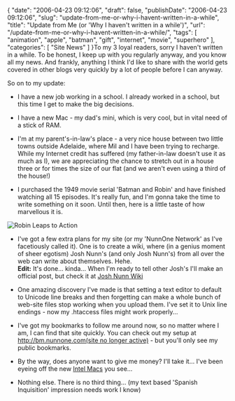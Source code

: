 {
    "date": "2006-04-23 09:12:06",
    "draft": false,
    "publishDate": "2006-04-23 09:12:06",
    "slug": "update-from-me-or-why-i-havent-written-in-a-while",
    "title": "Update from Me (or 'Why I haven't written in a while')",
    "url": "\/update-from-me-or-why-i-havent-written-in-a-while\/",
    "tags": [
        "animation",
        "apple",
        "batman",
        "gift",
        "internet",
        "movie",
        "superhero"
    ],
    "categories": [
        "Site News"
    ]
}To my 3 loyal readers, sorry I haven't written in a while. To be honest,
I keep up with you regularly anyway, and you know all my news. And
frankly, anything I think I'd like to share with the world gets covered
in other blogs very quickly by a lot of people before I can anyway.

So on to my update:

-   I have a new job working in a school. I already worked in a school,
    but this time I get to make the big decisions.

-   I have a new Mac - my dad's mini, which is very cool, but in vital
    need of a stick of RAM.

-   I'm at my parent's-in-law's place - a very nice house between two
    little towns outside Adelaide, where Mil and I have been trying
    to recharge. While my Internet credit has suffered (my father-in-law
    doesn't use it as much as I), we are appreciating the chance to
    stretch out in a house three or for times the size of our flat (and
    we aren't even using a third of the house!)

-   I purchased the 1949 movie serial 'Batman and Robin' and have
    finished watching all 15 episodes. It's really fun, and I'm gonna
    take the time to write something on it soon. Until then, here is a
    little taste of how marvellous it is.

![Robin Leaps to
Action](//turbo.geekorium.com.au/wp-content/uploads/2472274643_d7b0c3988b_o1.gif)

-   I've got a few extra plans for my site (or my 'NunnOne Network' as
    I've facetiously called it). One is to create a wiki, where (in a
    genius moment of sheer egotism) Josh Nunn's (and only Josh Nunn's)
    from all over the web can write about themselves. Hehe.\
    **Edit:** It's done... kinda... When I'm ready to tell other Josh's
    I'll make an official post, but check it at [Josh Nunn
    Wiki](# "My self promoting wiki")

-   One amazing discovery I've made is that setting a text editor to
    default to Unicode line breaks and then forgetting can make a whole
    bunch of web-site files stop working when you upload them. I've set
    it to Unix line endings - now my .htaccess files might
    work properly...

-   I've got my bookmarks to follow me around now, so no matter where I
    am, I can find that site quickly. You can check out my setup at
    [http://bm.nunnone.com(site no
    longer active)](# "Sitebar bookmark manager hosted at NunnOne") -
    but you'll only see my public bookmarks.

-   By the way, does anyone want to give me money? I'll take it... I've
    been eyeing off the new [Intel
    Macs](http://www.apple.com/au/hardware/ "Link to Apple's Hardware page")
    you see...

-   Nothing else. There is no third thing... (my text based 'Spanish
    Inquisition' impression needs work I know)

